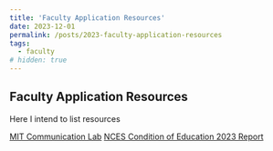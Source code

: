 ```yaml
---
title: 'Faculty Application Resources'
date: 2023-12-01
permalink: /posts/2023-faculty-application-resources
tags:
  - faculty
# hidden: true
---
```


## Faculty Application Resources

Here I intend to list resources 

[MIT Communication Lab](https://mitcommlab.mit.edu/eecs/commkit/faculty-application/)
[NCES Condition of Education 2023 Report](https://nces.ed.gov/programs/coe/)